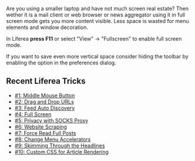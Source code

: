 Are you using a smaller laptop and have not much screen real estate? Then wether it is a mail client or web browser or news aggregator using it in full screen mode gets you more content visible. Less space is wasted for menu elements and window decoration.

In Liferea <b>press F11</b> or select "View" -> "Fullscreen" to enable full screen mode.

If you want to save even more vertical space consider hiding the toolbar by enabling the option in the preferences dialog. 

<h2>Recent Liferea Tricks</h2>


- [#1: Middle Mouse Button](/liferea/blog/Liferea-Trick-1-Middle-Mouse-Button-Clicking.html)
- [#2: Drag and Drop URLs](/liferea/blog/Liferea-Trick-2-Drag-and-Drop-URLs.html)
- [#3: Feed Auto Discovery](/liferea/blog/Liferea-Trick-3-Use-Feed-Auto-Discovery.html)
- [#4: Full Screen](/liferea/blog/Liferea-Trick-4-Full-Screen-Mode.html)
- [#5: Privacy with SOCKS Proxy](/liferea/blog/Liferea-Trick-5-Privacy-with-a-SOCKS-Proxy.html)
- [#6: Website Scraping](/liferea/blog/Liferea-Trick-6-Website-Scraping.html)
- [#7: Force Read Full Posts](/liferea/blog/Liferea-Trick-7-Force-Read-Full-Posts.html)
- [#8: Change Menu Accelerators](/liferea/blog/Liferea-Trick-8-Change-Menu-Accelerators.html)
- [#9: Skimming Through the Headlines](/liferea/blog/Liferea-Trick-9-Skimming-Through-the-Headlines.html)
- [#10: Custom CSS for Article Rendering](/liferea/blog/Liferea-Trick-10-Custom-CSS-for-Article-Rendering.html)

